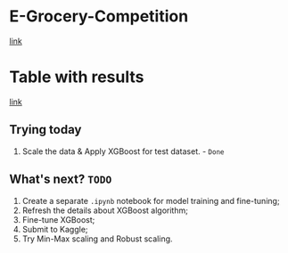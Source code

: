 # E-Grocery-Competition
[link](https://www.kaggle.com/competitions/rohlik-sales-forecasting-challenge-v2/overview)

# Table with results
[link](https://docs.google.com/spreadsheets/d/1AW-Eba7vc2m1ccbypjgnHYhD_OyqKfwHnr3hOWMpVuM/edit?gid=0#gid=0)

## Trying today
1) Scale the data & Apply XGBoost for test dataset. - `Done`

## What's next? `TODO`
1) Create a separate `.ipynb` notebook for model training and fine-tuning;
2) Refresh the details about XGBoost algorithm;
3) Fine-tune XGBoost;
4) Submit to Kaggle;
5) Try Min-Max scaling and Robust scaling.